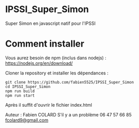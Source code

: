 # IPSSI_Super_Simon
Super Simon en javascript natif pour l'IPSSI

# Comment installer

Vous aurez besoin de npm (inclus dans nodejs) : 
    https://nodejs.org/en/download/

Cloner la repository et installer les dépendances :
```shell
git clone https://github.com/fabien5525/IPSSI_Super_Simon
cd IPSSI_Super_Simon
npm run build
npm run start
```

Après il suffit d'ouvrir le fichier index.html

Auteur : Fabien COLARD
S'il y a un problème
06 47 57 66 85
fcolard9@gmail.com
